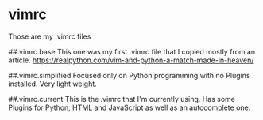 # vimrc
Those are my .vimrc files

##.vimrc.base
This one was my first .vimrc file that I copied mostly from an article.
https://realpython.com/vim-and-python-a-match-made-in-heaven/

##.vimrc.simplified
Focused only on Python programming with no Plugins installed. Very light weight.

##.vimrc.current
This is the .vimrc that I'm currently using. Has some Plugins for Python, HTML and JavaScript as well as an autocomplete one.
